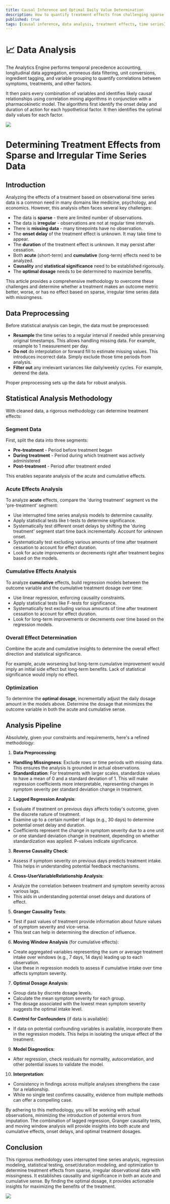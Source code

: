 ```yaml
---
title: Causal Inference and Optimal Daily Value Determination
description: How to quantify treatment effects from challenging sparse, irregular time series data with missing values.
published: true
tags: [causal inference, data analysis, treatment effects, time series]
---
```


# 📈 Data Analysis

The Analytics Engine performs temporal precedence accounting, longitudinal data aggregation, erroneous data filtering, unit conversions, ingredient tagging, and variable grouping to quantify correlations between symptoms, treatments, and other factors.

It then pairs every combination of variables and identifies likely causal relationships using correlation mining algorithms in conjunction with a pharmacokinetic model.  The algorithms first identify the onset delay and duration of action for each hypothetical factor. It then identifies the optimal daily values for each factor.

![](https://static.crowdsourcingcures.org/dfda/components/data-analysis/data-analysis.png)

# Determining Treatment Effects from Sparse and Irregular Time Series Data

## Introduction

Analyzing the effects of a treatment based on observational time series data is a common need in many domains like medicine, psychology, and economics. However, this analysis often faces several key challenges:

- The data is **sparse** - there are limited number of observations.
- The data is **irregular** - observations are not at regular time intervals.
- There is **missing data** - many timepoints have no observation.
- The **onset delay** of the treatment effect is unknown. It may take time to appear.
- The **duration** of the treatment effect is unknown. It may persist after cessation.
- Both **acute** (short-term) and **cumulative** (long-term) effects need to be analyzed.
- **Causality** and **statistical significance** need to be established rigorously.
- The **optimal dosage** needs to be determined to maximize benefits.

This article provides a comprehensive methodology to overcome these challenges and determine whether a treatment makes an outcome metric better, worse, or has no effect based on sparse, irregular time series data with missingness.

## Data Preprocessing

Before statistical analysis can begin, the data must be preprocessed:

- **Resample** the time series to a regular interval if needed while preserving original timestamps. This allows handling missing data. For example, resample to 1 measurement per day.
- **Do not** do interpolation or forward fill to estimate missing values. This introduces incorrect data. Simply exclude those time periods from analysis.
- **Filter out** any irrelevant variances like daily/weekly cycles. For example, detrend the data.

Proper preprocessing sets up the data for robust analysis.

## Statistical Analysis Methodology

With cleaned data, a rigorous methodology can determine treatment effects:

### Segment Data
First, split the data into three segments:

- **Pre-treatment** - Period before treatment began
- **During treatment** - Period during which treatment was actively administered
- **Post-treatment** - Period after treatment ended

This enables separate analysis of the acute and cumulative effects.

### Acute Effects Analysis

To analyze **acute** effects, compare the 'during treatment' segment vs the 'pre-treatment' segment:

- Use interrupted time series analysis models to determine causality.
- Apply statistical tests like t-tests to determine significance.
- Systematically test different onset delays by shifting the 'during treatment' segment start time back incrementally. Account for unknown onset.
- Systematically test excluding various amounts of time after treatment cessation to account for effect duration.
- Look for acute improvements or decrements right after treatment begins based on the models.

### Cumulative Effects Analysis

To analyze **cumulative** effects, build regression models between the outcome variable and the cumulative treatment dosage over time:

- Use linear regression, enforcing causality constraints.
- Apply statistical tests like F-tests for significance.
- Systematically test excluding various amounts of time after treatment cessation to account for effect duration.
- Look for long-term improvements or decrements over time based on the regression models.

### Overall Effect Determination

Combine the acute and cumulative insights to determine the overall effect direction and statistical significance.

For example, acute worsening but long-term cumulative improvement would imply an initial side effect but long-term benefits. Lack of statistical significance would imply no effect.

### Optimization

To determine the **optimal dosage**, incrementally adjust the daily dosage amount in the models above. Determine the dosage that minimizes the outcome variable in both the acute and cumulative sense.

## Analysis Pipeline

Absolutely, given your constraints and requirements, here's a refined methodology:

1. **Data Preprocessing**:
  - **Handling Missingness**: Exclude rows or time periods with missing data. This ensures the analysis is grounded in actual observations.
  - **Standardization**: For treatments with larger scales, standardize values to have a mean of 0 and a standard deviation of 1. This will make regression coefficients more interpretable, representing changes in symptom severity per standard deviation change in treatment.

2. **Lagged Regression Analysis**:
  - Evaluate if treatment on previous days affects today's outcome, given the discrete nature of treatment.
  - Examine up to a certain number of lags (e.g., 30 days) to determine potential onset delay and duration.
  - Coefficients represent the change in symptom severity due to a one unit or one standard deviation change in treatment, depending on whether standardization was applied. P-values indicate significance.

3. **Reverse Causality Check**:
  - Assess if symptom severity on previous days predicts treatment intake. This helps in understanding potential feedback mechanisms.

4. **Cross-UserVariableRelationship Analysis**:
  - Analyze the correlation between treatment and symptom severity across various lags.
  - This aids in understanding potential onset delays and durations of effect.

5. **Granger Causality Tests**:
  - Test if past values of treatment provide information about future values of symptom severity and vice-versa.
  - This test can help in determining the direction of influence.

6. **Moving Window Analysis** (for cumulative effects):
  - Create aggregated variables representing the sum or average treatment intake over windows (e.g., 7 days, 14 days) leading up to each observation.
  - Use these in regression models to assess if cumulative intake over time affects symptom severity.

7. **Optimal Dosage Analysis**:
  - Group data by discrete dosage levels.
  - Calculate the mean symptom severity for each group.
  - The dosage associated with the lowest mean symptom severity suggests the optimal intake level.

8. **Control for Confounders** (if data is available):
  - If data on potential confounding variables is available, incorporate them in the regression models. This helps in isolating the unique effect of the treatment.

9. **Model Diagnostics**:
  - After regression, check residuals for normality, autocorrelation, and other potential issues to validate the model.

10. **Interpretation**:
  - Consistency in findings across multiple analyses strengthens the case for a relationship.
  - While no single test confirms causality, evidence from multiple methods can offer a compelling case.

By adhering to this methodology, you will be working with actual observations, minimizing the introduction of potential errors from imputation. The combination of lagged regression, Granger causality tests, and moving window analysis will provide insights into both acute and cumulative effects, onset delays, and optimal treatment dosages.

## Conclusion

This rigorous methodology uses interrupted time series analysis, regression modeling, statistical testing, onset/duration modeling, and optimization to determine treatment effects from sparse, irregular observational data with missingness. It establishes causality and significance in both an acute and cumulative sense. By finding the optimal dosage, it provides actionable insights for maximizing the benefits of the treatment.


![](https://static.crowdsourcingcures.org/dfda/components/data-analysis/discovery-scatterplots.png)
